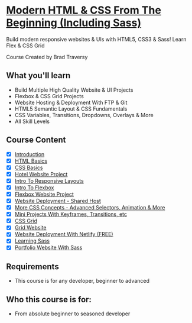 # [Modern HTML & CSS From The Beginning (Including Sass)](https://www.udemy.com/course/modern-html-css-from-the-beginning)

Build modern responsive websites & UIs with HTML5, CSS3 & Sass! Learn Flex & CSS Grid

Course Created by Brad Traversy

## What you'll learn
- Build Multiple High Quality Website & UI Projects
- Flexbox & CSS Grid Projects
- Website Hosting & Deployment With FTP & Git
- HTML5 Semantic Layout & CSS Fundamentals
- CSS Variables, Transitions, Dropdowns, Overlays & More
- All Skill Levels

## Course Content
- [x] [Introduction](01-introduction)
- [x] [HTML Basics](02-html-basics)
- [x] [CSS Basics](03-css-basics)
- [x] [Hotel Website Project](https://genesisgabiola.github.io/hbs)
- [x] [Intro To Responsive Layouts](04-responsive-layouts)
- [x] [Intro To Flexbox](05-flexbox)
- [x] [Flexbox Website Project](https://bridgeledger.netlify.com)
- [x] [Website Deployment - Shared Host](06-website-deployment)
- [x] [More CSS Concepts - Advanced Selectors, Animation & More](07-more-css-concepts)
- [x] [Mini Projects With Keyframes, Transitions, etc](https://codepen.io/genesisgabiola/)
- [x] [CSS Grid](08-css-grid)
- [x] [Grid Website](https://tech-news.netlify.com/)
- [x] [Website Deployment With Netlify (FREE)](09-website-deployment-with-netlify)
- [x] [Learning Sass](10-learning-sass)
- [x] [Portfolio Website With Sass](https://johndoe-portfolio.netlify.com/)

## Requirements
- This course is for any developer, beginner to advanced

## Who this course is for:
- From absolute beginner to seasoned developer